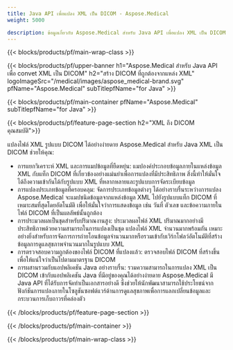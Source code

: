 ```yaml
---
title: Java API เพื่อแปลง XML เป็น DICOM - Aspose.Medical
weight: 5000

description: ข้อมูลเกี่ยวกับ Aspose.Medical สําหรับ Java API เพื่อแปลง XML เป็น DICOM
---
```


{{< blocks/products/pf/main-wrap-class >}}

{{< blocks/products/pf/upper-banner h1="Aspose.Medical สําหรับ Java API เพื่อ convet XML เป็น DICOM" h2="สร้าง DICOM ที่ถูกต้องจากแหล่ง XML" logoImageSrc="/medical/images/aspose_medical-brand.svg" pfName="Aspose.Medical" subTitlepfName="for Java" >}}

{{< blocks/products/pf/main-container pfName="Aspose.Medical" subTitlepfName="for Java" >}}

{{< blocks/products/pf/feature-page-section h2="XML ถึง DICOM คุณสมบัติ">}}

<p>แปลงไฟล์ XML รูปแบบ DICOM ได้อย่างง่ายดาย Aspose.Medical สําหรับ Java XML เป็น DICOM ช่วยให้คุณ:</p>

<ul>
<li>การแยกวิเคราะห์ XML และการแมปข้อมูลที่ยืดหยุ่น: แมปองค์ประกอบข้อมูลภายในแหล่งข้อมูล XML กับแท็ก DICOM ที่เกี่ยวข้องอย่างแม่นยําเพื่อการแปลงที่มีประสิทธิภาพ สิ่งนี้ทําให้มั่นใจได้ถึงความเข้ากันได้กับรูปแบบ XML ที่หลากหลายและรูปแบบการจัดระเบียบข้อมูล</li>
<li>การแปลงประเภทข้อมูลที่ครอบคลุม: จัดการประเภทข้อมูลต่างๆ ได้อย่างราบรื่นระหว่างการแปลง Aspose.Medical จะแมปชนิดข้อมูลจากแหล่งข้อมูล XML ไปยังรูปแบบแท็ก DICOM ที่เหมาะสมที่สุดโดยอัตโนมัติ เพื่อให้มั่นใจว่าการแสดงข้อมูล เช่น วันที่ ตัวเลข และข้อความภายในไฟล์ DICOM ที่เป็นผลลัพธ์นั้นถูกต้อง</li>
<li>การประมวลผลเป็นชุดสําหรับปริมาณงานสูง: ประมวลผลไฟล์ XML ปริมาณมากอย่างมีประสิทธิภาพด้วยความสามารถในการแปลงเป็นชุด แปลงไฟล์ XML จํานวนมากพร้อมกัน เหมาะอย่างยิ่งสําหรับการจัดการการถ่ายโอนข้อมูลจํานวนมากหรือรวมเข้ากับเวิร์กโฟลว์อัตโนมัติที่สร้างข้อมูลการดูแลสุขภาพจํานวนมากในรูปแบบ XML</li>
<li>การตรวจสอบความถูกต้องของไฟล์ DICOM ที่แปลงแล้ว: ตรวจสอบไฟล์ DICOM ที่สร้างขึ้นเพื่อให้แน่ใจว่าเป็นไปตามมาตรฐาน DICOM</li>
<li>การผสานรวมกับแอปพลิเคชัน Java อย่างราบรื่น: รวมความสามารถในการแปลง XML เป็น DICOM เข้ากับแอปพลิเคชัน Java ที่มีอยู่ของคุณได้อย่างง่ายดาย Aspose.Medical มี Java API ที่ได้รับการจัดทําเป็นเอกสารอย่างดี ซึ่งช่วยให้นักพัฒนาสามารถใช้ประโยชน์จากฟังก์ชันการแปลงภายในโซลูชันซอฟต์แวร์ด้านการดูแลสุขภาพเพื่อการแลกเปลี่ยนข้อมูลและกระบวนการเก็บถาวรที่คล่องตัว</li>
</ul>

{{< /blocks/products/pf/feature-page-section >}}

{{< /blocks/products/pf/main-container >}}

{{< /blocks/products/pf/main-wrap-class >}}
